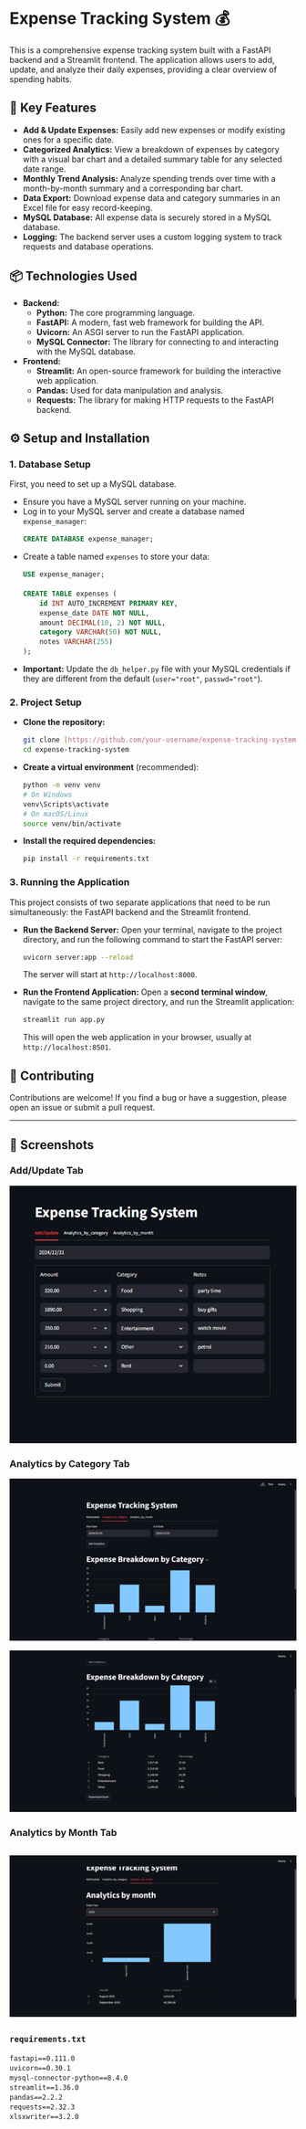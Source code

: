 # Expense Tracking System 💰

This is a comprehensive expense tracking system built with a FastAPI backend and a Streamlit frontend. The application allows users to add, update, and analyze their daily expenses, providing a clear overview of spending habits.

## 🚀 Key Features

* **Add & Update Expenses:** Easily add new expenses or modify existing ones for a specific date.
* **Categorized Analytics:** View a breakdown of expenses by category with a visual bar chart and a detailed summary table for any selected date range.
* **Monthly Trend Analysis:** Analyze spending trends over time with a month-by-month summary and a corresponding bar chart.
* **Data Export:** Download expense data and category summaries in an Excel file for easy record-keeping.
* **MySQL Database:** All expense data is securely stored in a MySQL database.
* **Logging:** The backend server uses a custom logging system to track requests and database operations.

## 📦 Technologies Used

* **Backend:**
    * **Python:** The core programming language.
    * **FastAPI:** A modern, fast web framework for building the API.
    * **Uvicorn:** An ASGI server to run the FastAPI application.
    * **MySQL Connector:** The library for connecting to and interacting with the MySQL database.
* **Frontend:**
    * **Streamlit:** An open-source framework for building the interactive web application.
    * **Pandas:** Used for data manipulation and analysis.
    * **Requests:** The library for making HTTP requests to the FastAPI backend.

## ⚙️ Setup and Installation

### 1. Database Setup

First, you need to set up a MySQL database.

* Ensure you have a MySQL server running on your machine.
* Log in to your MySQL server and create a database named `expense_manager`:
    ```sql
    CREATE DATABASE expense_manager;
    ```
* Create a table named `expenses` to store your data:
    ```sql
    USE expense_manager;
    
    CREATE TABLE expenses (
        id INT AUTO_INCREMENT PRIMARY KEY,
        expense_date DATE NOT NULL,
        amount DECIMAL(10, 2) NOT NULL,
        category VARCHAR(50) NOT NULL,
        notes VARCHAR(255)
    );
    ```
* **Important:** Update the `db_helper.py` file with your MySQL credentials if they are different from the default (`user="root"`, `passwd="root"`).

### 2. Project Setup

* **Clone the repository:**
    ```bash
    git clone [https://github.com/your-username/expense-tracking-system.git](https://github.com/your-username/expense-tracking-system.git)
    cd expense-tracking-system
    ```
* **Create a virtual environment** (recommended):
    ```bash
    python -m venv venv
    # On Windows
    venv\Scripts\activate
    # On macOS/Linux
    source venv/bin/activate
    ```
* **Install the required dependencies:**
    ```bash
    pip install -r requirements.txt
    ```

### 3. Running the Application

This project consists of two separate applications that need to be run simultaneously: the FastAPI backend and the Streamlit frontend.

* **Run the Backend Server:**
    Open your terminal, navigate to the project directory, and run the following command to start the FastAPI server:
    ```bash
    uvicorn server:app --reload
    ```
    The server will start at `http://localhost:8000`.

* **Run the Frontend Application:**
    Open a **second terminal window**, navigate to the same project directory, and run the Streamlit application:
    ```bash
    streamlit run app.py
    ```
    This will open the web application in your browser, usually at `http://localhost:8501`.

## 🤝 Contributing

Contributions are welcome! If you find a bug or have a suggestion, please open an issue or submit a pull request.

---
## 📸 Screenshots

### Add/Update Tab

![Screenshot of the Add/Update UI](Expense-tracking-system/image/add-update.png)

### Analytics by Category Tab

![Screenshot of the analytics_by_category.png](Expense-tracking-system/image/analytics_by_category.png)

![Screenshot of the analytics_by_category2.png](Expense-tracking-system/image/analytics_by_category2.png)

### Analytics by Month Tab
![Screenshot of the analytics_by_month.png](Expense-tracking-system/image/analytics_by_month.png)
---

### `requirements.txt`

```txt
fastapi==0.111.0
uvicorn==0.30.1
mysql-connector-python==8.4.0
streamlit==1.36.0
pandas==2.2.2
requests==2.32.3
xlsxwriter==3.2.0
